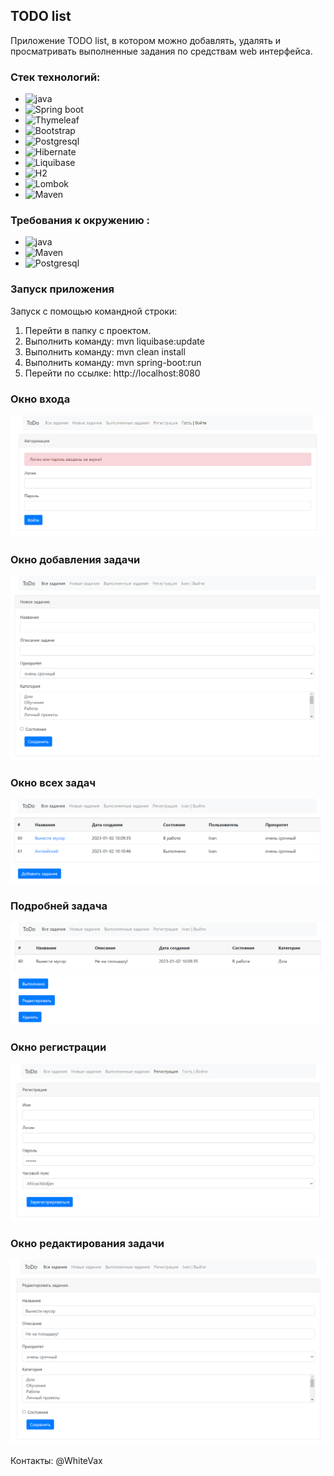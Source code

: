## TODO list

Приложение TODO list, в котором можно добавлять, удалять 
и просматривать выполненные задания по средствам web интерфейса.

### Стек технологий:

- ![java](https://img.shields.io/badge/java-17-red)
- ![Spring boot](https://img.shields.io/badge/Spring%20boot-2.7.4-green)
- ![Thymeleaf](https://img.shields.io/badge/Thymeleaf-2.7.4-green)
- ![Bootstrap](https://img.shields.io/badge/Bootstrap-4-ff69b4)
- ![Postgresql](https://img.shields.io/badge/Postgresql-42.2.9-blue)
- ![Hibernate](https://img.shields.io/badge/Hibernate-5.6.11-orange)
- ![Liquibase](https://img.shields.io/badge/Liquibase-4.15.0-red)
- ![H2](https://img.shields.io/badge/H2-2.1.214-blue)
- ![Lombok](https://img.shields.io/badge/Lombok-1.18.24-red)
- ![Maven](https://img.shields.io/badge/Maven-4.0.0-red)

### Требования к окружению :

- ![java](https://img.shields.io/badge/java-17+-red)
- ![Maven](https://img.shields.io/badge/Maven-4.0.0-red)
- ![Postgresql](https://img.shields.io/badge/Postgresql-13+-blue)

### Запуск приложения

Запуск с помощью командной строки:

1. Перейти в папку с проектом.
2. Выполнить команду: mvn liquibase:update
3. Выполнить команду: mvn clean install
4. Выполнить команду: mvn spring-boot:run
5. Перейти по ссылке: http://localhost:8080

### Окно входа
![главный вид](resources/log.png)

### Окно добавления задачи
![главный вид](resources/addTask.png)

### Окно всех задач
![главный вид](resources/allTasks.png)

### Подробней задача
![подробней задачи](resources/task.png)

### Окно регистрации
![подробней задачи](resources/reg.png)

### Окно редактирования задачи
![подробней задачи](resources/editTask.png)

 Контакты:
@WhiteVax